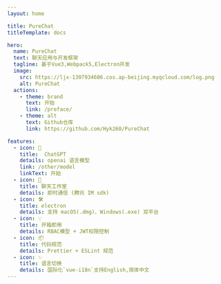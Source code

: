 ```yaml
---
layout: home

title: PureChat
titleTemplate: docs

hero:
  name: PureChat
  text: 聊天应用与开发框架
  tagline: 基于Vue3,Webpack5,Electron开发
  image:
    src: https://ljx-1307934606.cos.ap-beijing.myqcloud.com/log.png
    alt: PureChat
  actions:
    - theme: brand
      text: 开始
      link: /preface/
    - theme: alt
      text: Github仓库
      link: https://github.com/Hyk260/PureChat

features:
  - icon: 🤖
    title:  ChatGPT
    details: openai 语言模型
    link: /other/model
    linkText: 开始
  - icon: 🎨
    title: 聊天工作室
    details: 即时通信 (腾讯 IM sdk)
  - icon: 🛠️
    title: electron
    details: 支持 macOS(.dmg)、Windows(.exe) 双平台
  - icon: 💡
    title: 开箱即用
    details: RBAC模型 + JWT权限控制
  - icon: 📦
    title: 代码规范
    details: Prettier + ESLint 规范
  - icon: ✨
    title: 语言切换
    details: 国际化`vue-i18n`支持English,简体中文
---
```

